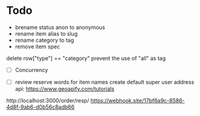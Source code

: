 # Todo
* brename status anon to anonymous 
* rename item alias to slug
* rename category to tag
* remove item spec
<!-- rename db from meji to live -->
<!-- rename db from dev to test -->
delete row["type"] == "category"
prevent the use of "all" as tag
- [ ] Concurrency
- [ ] review reserve words for item names
create default super user
address api: https://www.geoapify.com/tutorials


http://localhost:3000/order/resp/
https://webhook.site/17bf6a9c-8586-4d8f-9ab6-d0b56c8adb66